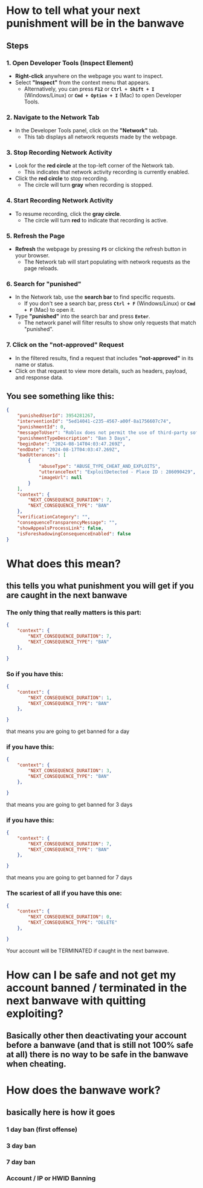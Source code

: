 # How to tell what your next punishment will be in the banwave

## Steps

### 1. Open Developer Tools (Inspect Element)
- **Right-click** anywhere on the webpage you want to inspect.
- Select **"Inspect"** from the context menu that appears.
  - Alternatively, you can press **`F12`** or **`Ctrl + Shift + I`** (Windows/Linux) or **`Cmd + Option + I`** (Mac) to open Developer Tools.

### 2. Navigate to the Network Tab
- In the Developer Tools panel, click on the **"Network"** tab.
  - This tab displays all network requests made by the webpage.

### 3. Stop Recording Network Activity
- Look for the **red circle** at the top-left corner of the Network tab.
  - This indicates that network activity recording is currently enabled.
- Click the **red circle** to stop recording.
  - The circle will turn **gray** when recording is stopped.

### 4. Start Recording Network Activity
- To resume recording, click the **gray circle**.
  - The circle will turn **red** to indicate that recording is active.

### 5. Refresh the Page
- **Refresh** the webpage by pressing **`F5`** or clicking the refresh button in your browser.
  - The Network tab will start populating with network requests as the page reloads.

### 6. Search for "punished"
- In the Network tab, use the **search bar** to find specific requests.
  - If you don't see a search bar, press **`Ctrl + F`** (Windows/Linux) or **`Cmd + F`** (Mac) to open it.
- Type **"punished"** into the search bar and press **`Enter`**.
  - The network panel will filter results to show only requests that match "punished".

### 7. Click on the "not-approved" Request
- In the filtered results, find a request that includes **"not-approved"** in its name or status.
- Click on that request to view more details, such as headers, payload, and response data.

## You see something like this:

```json
{
    "punishedUserId": 3954281267,
    "interventionId": "5ed14041-c235-4567-a00f-8a1756607c74",
    "punishmentId": 0,
    "messageToUser": "Roblox does not permit the use of third-party software to modify the client.",
    "punishmentTypeDescription": "Ban 3 Days",
    "beginDate": "2024-08-14T04:03:47.269Z",
    "endDate": "2024-08-17T04:03:47.269Z",
    "badUtterances": [
        {
            "abuseType": "ABUSE_TYPE_CHEAT_AND_EXPLOITS",
            "utteranceText": "ExploitDetected - Place ID : 286090429",
            "imageUrl": null
        }
    ],
    "context": {
        "NEXT_CONSEQUENCE_DURATION": 7,
        "NEXT_CONSEQUENCE_TYPE": "BAN"
    },
    "verificationCategory": "",
    "consequenceTransparencyMessage": "",
    "showAppealsProcessLink": false,
    "isForeshadowingConsequenceEnabled": false
}
```
# What does this mean?
## this tells you what punishment you will get if you are caught in the next banwave
### The only thing that really matters is this part:
```json
{
    "context": {
        "NEXT_CONSEQUENCE_DURATION": 7,
        "NEXT_CONSEQUENCE_TYPE": "BAN"
    },

}
```
### So if you have this:
```json
{
    "context": {
        "NEXT_CONSEQUENCE_DURATION": 1,
        "NEXT_CONSEQUENCE_TYPE": "BAN"
    },

}
```
that means you are going to get banned for a day
### if you have this:
```json
{
    "context": {
        "NEXT_CONSEQUENCE_DURATION": 3,
        "NEXT_CONSEQUENCE_TYPE": "BAN"
    },

}
```
that means you are going to get banned for 3 days
### if you have this:
```json
{
    "context": {
        "NEXT_CONSEQUENCE_DURATION": 7,
        "NEXT_CONSEQUENCE_TYPE": "BAN"
    },

}
```
that means you are going to get banned for 7 days
### The scariest of all if you have this one:
```json
{
    "context": {
        "NEXT_CONSEQUENCE_DURATION": 0,
        "NEXT_CONSEQUENCE_TYPE": "DELETE"
    },

}
```
Your account will be TERMINATED if caught in the next banwave.

# How can I be safe and not get my account banned / terminated in the next banwave with quitting exploiting?
## Basically other then deactivating your account before a banwave (and that is still not 100% safe at all) there is no way to be safe in the banwave when cheating.

# How does the banwave work?
## basically here is how it goes
### 1 day ban (first offense)
### 3 day ban 
### 7 day ban
### Account / IP or HWID Banning
